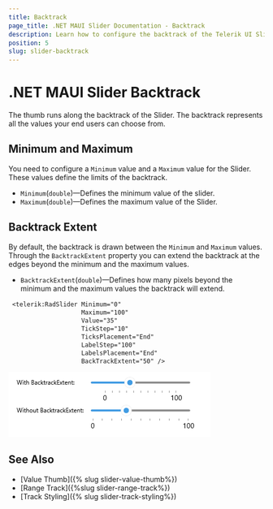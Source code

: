 ```yaml
---
title: Backtrack
page_title: .NET MAUI Slider Documentation - Backtrack
description: Learn how to configure the backtrack of the Telerik UI Slider for .NET MAUI provides - set the min and max values and choose if the backtrack should extend beyond them.
position: 5
slug: slider-backtrack
---
```


# .NET MAUI Slider Backtrack

The thumb runs along the backtrack of the Slider. The backtrack represents all the values your end users can choose from.

## Minimum and Maximum

You need to configure a `Minimum` value and a `Maximum` value for the Slider. These values define the limits of the backtrack.

* `Minimum`(`double`)&mdash;Defines the minimum value of the slider.
* `Maximum`(`double`)&mdash;Defines the maximum value of the Slider.

<snippet id='slider-getting-started-xaml' />

## Backtrack Extent

By default, the backtrack is drawn between the `Minimum` and `Maximum` values. Through the `BacktrackExtent` property you can extend the backtrack at the edges beyond the minimum and the maximum values.

* `BacktrackExtent`(`double`)&mdash;Defines how many pixels beyond the minimum and the maximum values the backtrack will extend. 

```XAML
 <telerik:RadSlider Minimum="0"
                    Maximum="100"
                    Value="35"
                    TickStep="10"
                    TicksPlacement="End"
                    LabelStep="100"
                    LabelsPlacement="End"
                    BackTrackExtent="50" />
```

![Telerik Slider for .NET MAUI Backtrack Extent](images/slider-backtrack-extent.png)

## See Also

* [Value Thumb]({% slug slider-value-thumb%})
* [Range Track]({%slug slider-range-track%})
* [Track Styling]({% slug slider-track-styling%})
